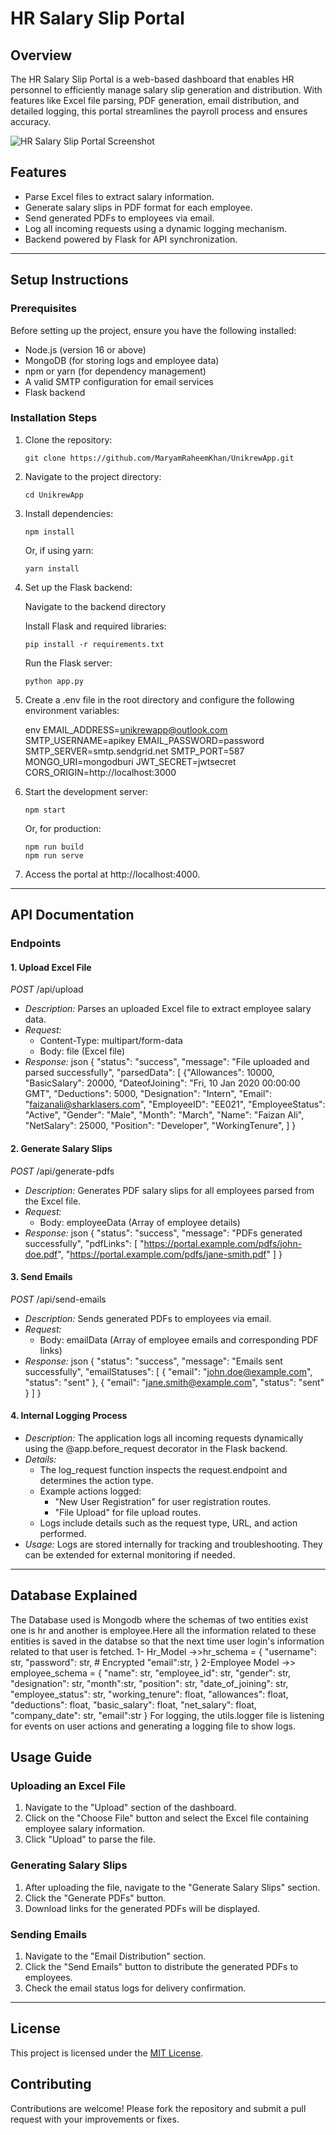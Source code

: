 # HR Salary Slip Portal

## Overview

The HR Salary Slip Portal is a web-based dashboard that enables HR personnel to efficiently manage salary slip generation and distribution. With features like Excel file parsing, PDF generation, email distribution, and detailed logging, this portal streamlines the payroll process and ensures accuracy.

![HR Salary Slip Portal Screenshot](https://drive.google.com/file/d/1lK_1-m_zcmGMMPCK2ZPA02Vm_Xj7ptOk/view?usp=sharing)


## Features

- Parse Excel files to extract salary information.
- Generate salary slips in PDF format for each employee.
- Send generated PDFs to employees via email.
- Log all incoming requests using a dynamic logging mechanism.
- Backend powered by Flask for API synchronization.

---

## Setup Instructions

### Prerequisites

Before setting up the project, ensure you have the following installed:

- Node.js (version 16 or above)
- MongoDB (for storing logs and employee data)
- npm or yarn (for dependency management)
- A valid SMTP configuration for email services
- Flask backend

### Installation Steps

1. Clone the repository:

   	```
   	git clone https://github.com/MaryamRaheemKhan/UnikrewApp.git
	```
2. Navigate to the project directory:

   ```
   cd UnikrewApp
   ```
3. Install dependencies:

   ```
   npm install
   ```
   Or, if using yarn:

   ```
   yarn install
   ```
4. Set up the Flask backend:

   Navigate to the backend directory
   

   Install Flask and required libraries:

   ```
   pip install -r requirements.txt
   ```
   

   Run the Flask server:

   ```
   python app.py
   ```

5. Create a .env file in the root directory and configure the following environment variables:

   	env
   	EMAIL_ADDRESS=unikrewapp@outlook.com
	SMTP_USERNAME=apikey
	EMAIL_PASSWORD=password
	SMTP_SERVER=smtp.sendgrid.net
	SMTP_PORT=587
	MONGO_URI=mongodburi
	JWT_SECRET=jwtsecret
	CORS_ORIGIN=http://localhost:3000
   

6. Start the development server:

   ```
   npm start
   ```

   Or, for production:

   ```
   npm run build
   npm run serve
   ```

7. Access the portal at http://localhost:4000.

---

## API Documentation

### Endpoints

#### 1. Upload Excel File

*POST* /api/upload

- *Description:* Parses an uploaded Excel file to extract employee salary data.
- *Request:*
  - Content-Type: multipart/form-data
  - Body: file (Excel file)
- *Response:*
  json
  {
    "status": "success",
    "message": "File uploaded and parsed successfully",
    "parsedData": [
    {"Allowances": 10000,
  "BasicSalary": 20000,
  "DateofJoining": "Fri, 10 Jan 2020 00:00:00 GMT",
  "Deductions": 5000,
  "Designation": "Intern",
  "Email": "faizanali@sharklasers.com",
  "EmployeeID": "EE021",
  "EmployeeStatus": "Active",
  "Gender": "Male",
  "Month": "March",
  "Name": "Faizan Ali",
  "NetSalary": 25000,
  "Position": "Developer",
  "WorkingTenure",
  ]
  }
  

#### 2. Generate Salary Slips

*POST* /api/generate-pdfs

- *Description:* Generates PDF salary slips for all employees parsed from the Excel file.
- *Request:*
  - Body: employeeData (Array of employee details)
- *Response:*
  json
  {
    "status": "success",
    "message": "PDFs generated successfully",
    "pdfLinks": [
      "https://portal.example.com/pdfs/john-doe.pdf",
      "https://portal.example.com/pdfs/jane-smith.pdf"
    ]
  }
  

#### 3. Send Emails

*POST* /api/send-emails

- *Description:* Sends generated PDFs to employees via email.
- *Request:*
  - Body: emailData (Array of employee emails and corresponding PDF links)
- *Response:*
  json
  {
    "status": "success",
    "message": "Emails sent successfully",
    "emailStatuses": [
      { "email": "john.doe@example.com", "status": "sent" },
      { "email": "jane.smith@example.com", "status": "sent" }
    ]
  }
  

#### 4. Internal Logging Process

- *Description:* The application logs all incoming requests dynamically using the @app.before_request decorator in the Flask backend.
- *Details:*
  - The log_request function inspects the request.endpoint and determines the action type.
  - Example actions logged:
    - "New User Registration" for user registration routes.
    - "File Upload" for file upload routes.
  - Logs include details such as the request type, URL, and action performed.
- *Usage:* Logs are stored internally for tracking and troubleshooting. They can be extended for external monitoring if needed.

---
## Database Explained
The Database used is Mongodb where the schemas of two entities exist one is hr and another is employee.Here all the information related to these entities is saved in the databse so that the next time user login's information related to that user is fetched.
1- Hr_Model ->>hr_schema = {
    "username": str,
    "password": str,  # Encrypted
    "email":str,
}
2-Employee Model ->> employee_schema = {
    "name": str,
    "employee_id": str,
    "gender": str,
    "designation": str,
    "month":str,
    "position": str,
    "date_of_joining": str,
    "employee_status": str,
    "working_tenure": float,
    "allowances": float,
    "deductions": float,
    "basic_salary": float,
    "net_salary": float,
    "company_date": str,
    "email":str
}
For logging, the utils.logger file is listening for events on user actions and generating a logging file to show logs.
## Usage Guide

### Uploading an Excel File

1. Navigate to the "Upload" section of the dashboard.
2. Click on the "Choose File" button and select the Excel file containing employee salary information.
3. Click "Upload" to parse the file.

### Generating Salary Slips

1. After uploading the file, navigate to the "Generate Salary Slips" section.
2. Click the "Generate PDFs" button.
3. Download links for the generated PDFs will be displayed.

### Sending Emails

1. Navigate to the "Email Distribution" section.
2. Click the "Send Emails" button to distribute the generated PDFs to employees.
3. Check the email status logs for delivery confirmation.

---

## License

This project is licensed under the [MIT License](LICENSE).

## Contributing

Contributions are welcome! Please fork the repository and submit a pull request with your improvements or fixes.

